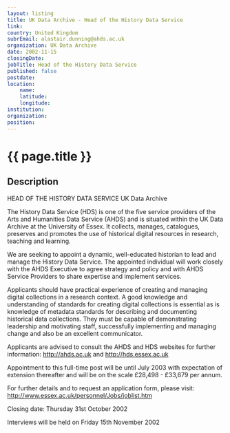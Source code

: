 ```yaml
---
layout: listing
title: UK Data Archive - Head of the History Data Service
link:
country: United Kingdom
subrEmail: alastair.dunning@ahds.ac.uk
organization: UK Data Archive 
date: 2002-11-15
closingDate: 
jobTitle: Head of the History Data Service
published: false
postdate:
location:
    name: 
    latitude: 
    longitude: 
institution: 
organization: 
position: 
--- 
```



# {{ page.title }}

## Description


<p>HEAD OF THE HISTORY DATA SERVICE UK Data Archive</p>

<p>The History Data Service (HDS) is one of the five service providers of the Arts and Humanities Data Service (AHDS) and is situated within the UK Data Archive at the University of Essex. It collects, manages, catalogues, preserves and  promotes the use of historical digital resources in research, teaching and learning.</p>

<p>We are seeking to appoint a dynamic, well-educated historian to lead and manage the History Data Service. The appointed individual will work closely with the AHDS Executive to agree strategy and policy and with AHDS Service Providers to share expertise and implement services.</p>

<p>Applicants should have practical experience of creating and managing digital collections in a research context. A good knowledge and understanding of standards for creating digital collections is essential as is knowledge of metadata standards for describing and documenting historical data collections. They must be capable of demonstrating leadership and motivating staff, successfully implementing and managing change and also be an excellent communicator.</p>

<p>Applicants are advised to consult the AHDS and HDS websites for further information: <a href="http://ahds.ac.uk">http://ahds.ac.uk</a> and <a href="http://hds.essex.ac.uk">http://hds.essex.ac.uk</a></p>

<p>Appointment to this full-time post will be until July 2003 with expectation of extension thereafter and will be on the scale £28,498 - £33,679 per annum.</p>

<p>For further details and to request an application form, please visit: <a href="http://www.essex.ac.uk/personnel/Jobs/joblist.htm">http://www.essex.ac.uk/personnel/Jobs/joblist.htm</a></p>

<p>Closing date: Thursday 31st October 2002</p>

<p>Interviews will be held on Friday 15th November 2002</p>

